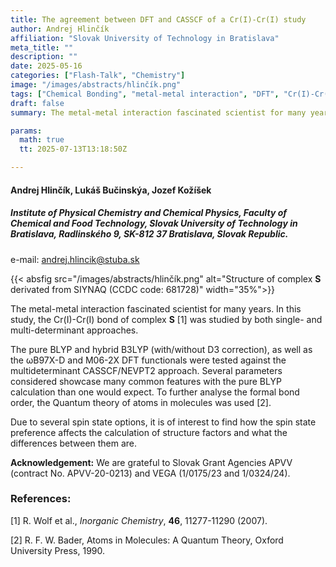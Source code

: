 ```yaml
---
title: The agreement between DFT and CASSCF of a Cr(I)-Cr(I) study
author: Andrej Hlinčík
affiliation: "Slovak University of Technology in Bratislava"
meta_title: ""
description: ""
date: 2025-05-16
categories: ["Flash-Talk", "Chemistry"]
image: "/images/abstracts/hlinčík.png"
tags: ["Chemical Bonding", "metal-metal interaction", "DFT", "Cr(I)-Cr(I) bond", "QTAIM"]
draft: false
summary: The metal-metal interaction fascinated scientist for many years. In this study, the Cr(I)-Cr(I) bond of complex **S**  was studied by both single- and multi-determinant approaches.

params:
  math: true
  tt: 2025-07-13T13:18:50Z

---
```


#### Andrej Hlinčík, Lukáš Bučinskýa, Jozef Kožíšek

##### Institute of Physical Chemistry and Chemical Physics, Faculty of Chemical and Food Technology, Slovak University of Technology in Bratislava, Radlinského 9, SK-812 37 Bratislava, Slovak Republic.

e-mail: andrej.hlincik@stuba.sk

{{< absfig src="/images/abstracts/hlinčík.png" alt="Structure of complex **S** derivated from SIYNAQ (CCDC code: 681728)" width="35%">}}


The metal-metal interaction fascinated scientist for many years. In this study, the Cr(I)-Cr(I) bond of complex **S** [1] was studied by both single- and multi-determinant approaches.

The pure BLYP and hybrid B3LYP (with/without D3 correction), as well as the ωB97X-D and M06-2X DFT functionals were tested against the multideterminant CASSCF/NEVPT2 approach. Several parameters considered showcase many common features with the pure BLYP calculation than one would expect. To further analyse the formal bond order, the Quantum theory of atoms in molecules was used [2].

Due to several spin state options, it is of interest to find how the spin state preference affects the calculation of structure factors and what the differences between them are.



**Acknowledgement:** We are grateful to Slovak Grant Agencies APVV (contract No. APVV-20-0213) and VEGA (1/0175/23 and 1/0324/24).


### References:

[1] R. Wolf et al., *Inorganic Chemistry*,  **46**, 11277-11290 (2007).

[2] R. F. W. Bader, Atoms in Molecules: A Quantum Theory, Oxford University Press, 1990.